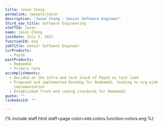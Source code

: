 ```yaml
---
title: Jason Chong
permalink: /people/jason
description: "Jason Chong - Senior Software Engineer"
third_nav_title: Software Engineering
staffId: jason
name: Jason Chong
joinDate: July 5, 2021
functionId: eng
jobTitle: Senior Software Engineer
curProducts:
  - PaySG
pastProducts:
  - RedeemSG
  - Primary Care
accomplishments:
  - Decided on the infra and tech stack of PaySG as tech lead
  - Proposed and implemented Datadog for RedeemSG, leading to org-wide
    implementation
  - Established front-end coding standards for RedeemSG
quote: ""
linkedinId: ""

---
```


{% include staff.html staff=page color=site.colors.function-colors.eng %}
